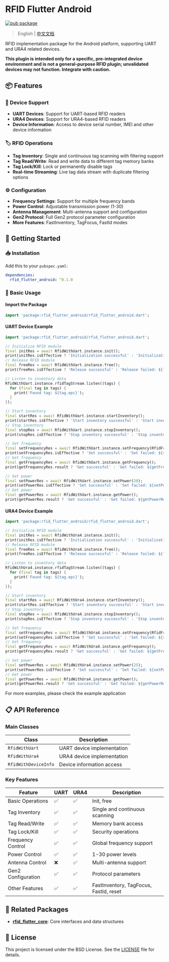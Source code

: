 # RFID Flutter Android

[![pub package](https://img.shields.io/pub/v/rfid_flutter_android.svg)](https://pub.dev/packages/rfid_flutter_android)

> English | [中文文档](https://github.com/RFID-Devs/rfid_flutter_plugin/blob/main/rfid_flutter_android/README-zh.md)

RFID implementation package for the Android platform, supporting UART and URA4 related devices.

**This plugin is intended only for a specific, pre-integrated device environment and is not a general-purpose RFID plugin; unvalidated devices may not function. Integrate with caution.**

## 📦 Features

### 🔌 Device Support
- **UART Devices**: Support for UART-based RFID readers
- **URA4 Devices**: Support for URA4-based RFID readers  
- **Device Information**: Access to device serial number, IMEI and other device information

### 🏷️ RFID Operations
- **Tag Inventory**: Single and continuous tag scanning with filtering support
- **Tag Read/Write**: Read and write data to different tag memory banks
- **Tag Lock/Kill**: Lock or permanently disable tags
- **Real-time Streaming**: Live tag data stream with duplicate filtering options

### ⚙️ Configuration
- **Frequency Settings**: Support for multiple frequency bands
- **Power Control**: Adjustable transmission power (1-30)
- **Antenna Management**: Multi-antenna support and configuration
- **Gen2 Protocol**: Full Gen2 protocol parameter configuration
- **More Features**: FastInventory, TagFocus, FastId modes

## 🚀 Getting Started

### 📥 Installation

Add this to your `pubspec.yaml`:

```yaml
dependencies:
  rfid_flutter_android: ^0.1.0
```

### 📖 Basic Usage

#### Import the Package

```dart
import 'package:rfid_flutter_android/rfid_flutter_android.dart';
```

#### UART Device Example

```dart
import 'package:rfid_flutter_android/rfid_flutter_android.dart';

// Initialize RFID module
final initRes = await RfidWithUart.instance.init();
print(initRes.isEffective ? 'Initialization successful' : 'Initialization failed: ${initRes.error}');
// Release RFID module
final freeRes = await RfidWithUart.instance.free();
print(freeRes.isEffective ? 'Release successful' : 'Release failed: ${freeRes.error}');

// Listen to inventory data
RfidWithUart.instance.rfidTagStream.listen((tags) {
  for (final tag in tags) {
    print('Found tag: ${tag.epc}');
  }
});

// Start inventory
final startRes = await RfidWithUart.instance.startInventory();
print(startRes.isEffective ? 'Start inventory successful' : 'Start inventory failed: ${startRes.error}');
// Stop inventory
final stopRes = await RfidWithUart.instance.stopInventory();
print(stopRes.isEffective ? 'Stop inventory successful' : 'Stop inventory failed: ${stopRes.error}');

// Set frequency
final setFrequencyRes = await RfidWithUart.instance.setFrequency(RfidFrequency.china2);
print(setFrequencyRes.isEffective ? 'Set successful' : 'Set failed: ${setFrequencyRes.error}');
// Get frequency
final getFrequencyRes = await RfidWithUart.instance.getFrequency();
print(getFrequencyRes.result ? 'Get successful' : 'Get failed: ${getFrequencyRes.data}');

// Set power
final setPowerRes = await RfidWithUart.instance.setPower(20);
print(setPowerRes.isEffective ? 'Set successful' : 'Set failed: ${setPowerRes.error}');
// Get power
final getPowerRes = await RfidWithUart.instance.getPower();
print(getPowerRes.result ? 'Get successful' : 'Get failed: ${getPowerRes.data}');
```

#### URA4 Device Example

```dart
import 'package:rfid_flutter_android/rfid_flutter_android.dart';

// Initialize RFID module
final initRes = await RfidWithUra4.instance.init();
print(initRes.isEffective ? 'Initialization successful' : 'Initialization failed: ${initRes.error}');
// Release RFID module
final freeRes = await RfidWithUra4.instance.free();
print(freeRes.isEffective ? 'Release successful' : 'Release failed: ${freeRes.error}');

// Listen to inventory data
RfidWithUra4.instance.rfidTagStream.listen((tags) {
  for (final tag in tags) {
    print('Found tag: ${tag.epc}');
  }
});

// Start inventory
final startRes = await RfidWithUra4.instance.startInventory();
print(startRes.isEffective ? 'Start inventory successful' : 'Start inventory failed: ${startRes.error}');
// Stop inventory
final stopRes = await RfidWithUra4.instance.stopInventory();
print(stopRes.isEffective ? 'Stop inventory successful' : 'Stop inventory failed: ${stopRes.error}');

// Set frequency
final setFrequencyRes = await RfidWithUra4.instance.setFrequency(RfidFrequency.usa);
print(setFrequencyRes.isEffective ? 'Set successful' : 'Set failed: ${setFrequencyRes.error}');
// Get frequency
final getFrequencyRes = await RfidWithUra4.instance.getFrequency();
print(getFrequencyRes.result ? 'Get successful' : 'Get failed: ${getFrequencyRes.data}');

// Set power
final setPowerRes = await RfidWithUra4.instance.setPower(25);
print(setPowerRes.isEffective ? 'Set successful' : 'Set failed: ${setPowerRes.error}');
// Get power
final getPowerRes = await RfidWithUra4.instance.getPower();
print(getPowerRes.result ? 'Get successful' : 'Get failed: ${getPowerRes.data}');
```

For more examples, please check the example application



## 📋 API Reference

### Main Classes

| Class                | Description                |
| -------------------- | -------------------------- |
| `RfidWithUart`       | UART device implementation |
| `RfidWithUra4`       | URA4 device implementation |
| `RfidWithDeviceInfo` | Device information access  |

### Key Features

| Feature            | UART | URA4 | Description                            |
| ------------------ | ---- | ---- | -------------------------------------- |
| Basic Operations   | ✅    | ✅    | Init, free                             |
| Tag Inventory      | ✅    | ✅    | Single and continuous scanning         |
| Tag Read/Write     | ✅    | ✅    | Memory bank access                     |
| Tag Lock/Kill      | ✅    | ✅    | Security operations                    |
| Frequency Control  | ✅    | ✅    | Global frequency support               |
| Power Control      | ✅    | ✅    | 1-30 power levels                      |
| Antenna Control    | ❌    | ✅    | Multi-antenna support                  |
| Gen2 Configuration | ✅    | ✅    | Protocol parameters                    |
| Other Features     | ✅    | ✅    | FastInventory, TagFocus, FastId, reset |

## 🔗 Related Packages

- **[rfid_flutter_core](https://pub.dev/packages/rfid_flutter_core)**: Core interfaces and data structures

## 📄 License

This project is licensed under the BSD License. See the [LICENSE](LICENSE) file for details.


